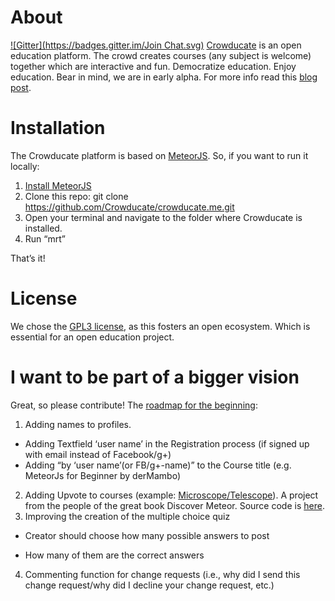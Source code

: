 # About 
[![Gitter](https://badges.gitter.im/Join Chat.svg)](https://gitter.im/Crowducate/crowducate.me?utm_source=badge&utm_medium=badge&utm_campaign=pr-badge&utm_content=badge)
[Crowducate](http://www.crowducate.me/ "Crowducate Webapp") is an open education platform. 
The crowd creates courses (any subject is welcome) together which are interactive and fun. 
Democratize education. Enjoy education.  Bear in mind, we are in early alpha. 
For more info read this [blog post](http://blog.crowducate.me/welcome-to-crowducate/ "Welcome to Crowducate").

# Installation
The Crowducate platform is based on [MeteorJS](https://www.meteor.com/ "MeteorJS"). So, if you want to run it locally: 

1.	[Install MeteorJS](https://github.com/meteor/meteor "Install Meteor Guide GitHub")
2.	Clone this repo: git clone https://github.com/Crowducate/crowducate.me.git
2.	Open your terminal and navigate to the folder where Crowducate is installed. 
3.	Run “mrt”

That’s it!

# License

We chose the [GPL3 license](https://github.com/Crowducate/crowducate.me/blob/master/LICENSE.txt "License for Crowducate"), as this fosters an open ecosystem. Which is essential for an open education project.

# I want to be part of a bigger vision
Great, so please contribute! The [roadmap for the beginning](http://blog.crowducate.me/roadmap-crowducate):

1. Adding names to profiles. 
  * Adding Textfield ‘user name’ in the Registration process (if signed up with email instead of Facebook/g+)
  * Adding “by ‘user name’(or FB/g+-name)” to the Course title (e.g. MeteorJs for Beginner by derMambo)
2. Adding Upvote to courses (example: [Microscope/Telescope](http://demo.telesc.pe/)). A project from the people of the great book Discover Meteor. Source code is [here](https://github.com/DiscoverMeteor/Microscope).
3. Improving the creation of the multiple choice quiz 
  + Creator should choose how many possible answers to post
   - How many of them are the correct answers
4. Commenting function for change requests (i.e., why did I send this change request/why did I decline your change request, etc.)
